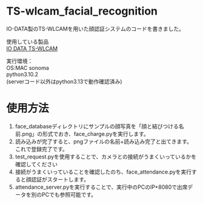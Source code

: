 # TS-wlcam_facial_recognition
IO-DATA製のTS-WLCAMを用いた顔認証システムのコードを書きました。

使用している製品  
[IO DATA TS-WLCAM](https://www.iodata.jp/product/lancam/lancam/ts-wlcam/)

実行環境：  
OS:MAC sonoma  
python3.10.2  
(serverコード以外はpython3.13で動作確認済み)

# 使用方法

1. face_databaseディレクトリにサンプルの顔写真を「顔と結びつける名前.png」の形式でおき、face_charge.pyを実行します。
2. 読み込みが完了すると、pngファイルの名前+読み込み完了と出てきます。これで登録完了です。
3. test_request.pyを使用することで、カメラとの接続がうまくいっているかを確認してください
4. 接続がうまくいっていることを確認したのち、face_attendance.pyを実行すると顔認証がスタートします。
5. attendance_server.pyを実行することで、実行中のPCのIP+8080で出席データを別のPCでも参照可能です。

